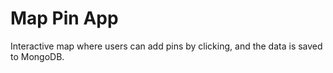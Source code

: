 # Map Pin App

Interactive map where users can add pins by clicking, and the data is saved to MongoDB.